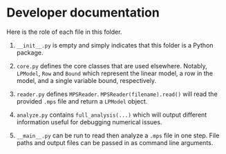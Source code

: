 # Developer documentation

Here is the role of each file in this folder.

1. `__init__.py` is empty and simply indicates that this folder
is a Python package.
   
2. `core.py` defines the core classes that are used elsewhere.
Notably, `LPModel`, `Row` and `Bound` which represent the
   linear model, a row in the model, and a single variable bound,
   respectively.
   
3. `reader.py` defines `MPSReader`. `MPSReader(filename).read()` will
read the provided `.mps` file and return a `LPModel` object.
   
4. `analyze.py` contains `full_analysis(...)` which will output
different information useful for debugging numerical issues.
   
5. `__main__.py` can be run to read then analyze a `.mps` file in
one step. File paths and output files can be passed in as command
   line arguments.